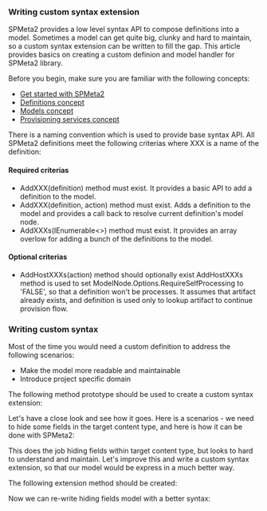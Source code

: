 ﻿---
Title: Troubleshooting
Order: 400
---

### Writing custom syntax extension
SPMeta2 provides a low level syntax API to compose definitions into a model. Sometimes a model can get quite big, clunky and hard to maintain, so a custom syntax extension can be written to fill the gap.
This article provides basics on creating a custom definion and model handler for SPMeta2 library.

Before you begin, make sure you are familiar with the following concepts:

* [Get started with SPMeta2](/spmeta2/getting-started)
* [Definitions concept](/spmeta2/reference/definitions)
* [Models concept](/spmeta2/reference/models)
* [Provisioning services concept](/spmeta2/reference/provisionservices)

There is a naming convention which is used to provide base syntax API. All SPMeta2 definitions meet the following criterias where XXX is a name of the definition:

#### Required criterias
* AddXXX(definition) method must exist. It provides a basic API to add a definition to the model.
* AddXXX(definition, action) method must exist. Adds a definition to the model and provides a call back to resolve current definition's model node.
* AddXXXs(IEnumerable<>) method must exist. It provides an array overlow for adding a bunch of the definitions to the model.

#### Optional criterias
* AddHostXXXs(action) method should optionally exist
AddHostXXXs method is used to set ModelNode.Options.RequireSelfProcessing to 'FALSE', so that a definition won't be processes. It assumes that artifact already exists, and definition is used only to lookup artifact to continue provision flow.

### Writing custom syntax 
Most of the time you would need a custom definition to address the following scenarios:

* Make the model more readable and maintainable
* Introduce project specific domain

The following method prototype should be used to create a custom syntax extension:

<a href="_samples/writing-custom-syntax-SyntaxExtensionPrototype.sample-ref"></a>

Let's have a close look and see how it goes. Here is a scenarios - we need to hide some fields in the target content type, and here is how it can be done with SPMeta2:

<a href="_samples/writing-custom-syntax-HideContentTypeFieldsAsOOTB.sample-ref"></a>

This does the job hiding fields within target content type, but looks to hard to understand and maintain.
Let's improve this and write a custom syntax extension, so that our model would be express in a much better way.

The following extension method should be created:

<a href="_samples/writing-custom-syntax-HideContentTypeFieldsByIds.sample-ref"></a>

Now we can re-write hiding fields model with a better syntax:

<a href="_samples/writing-custom-syntax-HideContentTypeFieldsAsExtension.sample-ref"></a>
